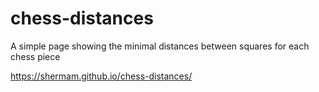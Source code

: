 # chess-distances

A simple page showing the minimal distances between squares for each chess piece

https://shermam.github.io/chess-distances/
